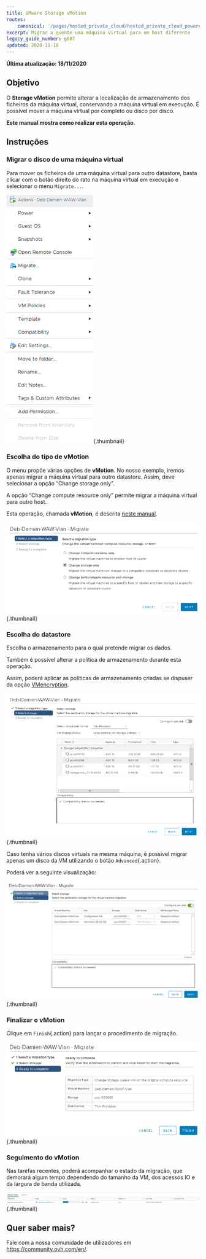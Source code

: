 ```yaml
---
title: VMware Storage vMotion
routes:
    canonical: '/pages/hosted_private_cloud/hosted_private_cloud_powered_by_vmware/vmware_storage_vmotion'
excerpt: Migrar a quente uma máquina virtual para um host diferente
legacy_guide_number: g687
updated: 2020-11-18
---
```



**Última atualização: 18/11/2020**

## Objetivo

O **Storage vMotion** permite alterar a localização de armazenamento dos ficheiros da máquina virtual, conservando a máquina virtual em execução. É possível mover a máquina virtual por completo ou disco por disco.

**Este manual mostra como realizar esta operação.**

## Instruções

### Migrar o disco de uma máquina virtual

Para mover os ficheiros de uma máquina virtual para outro datastore, basta clicar com o botão direito do rato na máquina virtual em execução e selecionar o menu `Migrate...`.

![migrar disco](images/VmotionStorage1.png){.thumbnail}

### Escolha do tipo de vMotion

O menu propõe várias opções de **vMotion**. No nosso exemplo, iremos apenas migrar a máquina virtual para outro datastore. Assim, deve selecionar a opção “Change storage only”.

A opção “Change compute resource only” permite migrar a máquina virtual para outro host.  

Esta operação, chamada **vMotion**, é descrita [neste manual](/pages/bare_metal_cloud/managed_bare_metal/vmware_vmotion_new).

![escolha vMotion](images/VmotionStorage2.png){.thumbnail}

### Escolha do datastore

Escolha o armazenamento para o qual pretende migrar os dados.

Também é possível alterar a política de armazenamento durante esta operação.

Assim, poderá aplicar as políticas de armazenamento criadas se dispuser da opção [VMencryption](/pages/hosted_private_cloud/hosted_private_cloud_powered_by_vmware/vm_encrypt).

![escolha datastore](images/VmotionStorage3.png){.thumbnail}

Caso tenha vários discos virtuais na mesma máquina, é possível migrar apenas um disco da VM utilizando o botão `Advanced`{.action}.

Poderá ver a seguinte visualização:

![datastore vMotion](images/VmotionStorage6.png){.thumbnail}

### Finalizar o vMotion

Clique em `Finish`{.action} para lançar o procedimento de migração.

![finalizar vMotion](images/VmotionStorage4.png){.thumbnail}

### Seguimento do vMotion

Nas tarefas recentes, poderá acompanhar o estado da migração, que demorará algum tempo dependendo do tamanho da VM, dos acessos IO e da largura de banda utilizada.

![seguimento vMotion](images/VmotionStorage5.png){.thumbnail}

## Quer saber mais?

Fale com a nossa comunidade de utilizadores em <https://community.ovh.com/en/>.
